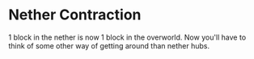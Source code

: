 # Nether Contraction

1 block in the nether is now 1 block in the overworld. Now you'll have to think of some other way of getting around than nether hubs.